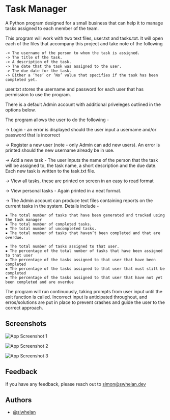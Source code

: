 
# Task Manager

A Python program designed for a small business that can help it to manage tasks assigned to each member of the team.

This program will work with two text files, user.txt and tasks.txt. It will open each of the files that accompany this project and take note of the following

    -> The username of the person to whom the task is assigned.
    -> The title of the task.
    -> A description of the task.
    -> The date that the task was assigned to the user.
    -> The due date for the task.
    -> Either a ‘Yes’ or ‘No’ value that specifies if the task has been completed yet.

user.txt stores the username and password for each user that has permission to use the program.

There is a default Admin account with additional priveleges outlined in the options below.

The program allows the user to do the following -

-> Login - an error is displayed should the user input a username and/or password that is incorrect

-> Register a new user (note - only Admin can add new users). An error is printed should the new username already be in use.

-> Add a new task - The user inputs the name of the person that the task will be assigned to, the task name, a short description and the due date. Each new task is written to the task.txt file.

-> View all tasks, these are printed on screen in an easy to read format

-> View personal tasks - Again printed in a neat format.

-> The Admin account can produce text files containing reports on the current tasks in the system. Details include - 

    ▪ The total number of tasks that have been generated and tracked using the task manager
    ▪ The total number of completed tasks.
    ▪ The total number of uncompleted tasks.
    ▪ The total number of tasks that haven’t been completed and that are overdue.

    ▪ The total number of tasks assigned to that user.
    ▪ The percentage of the total number of tasks that have been assigned to that user
    ▪ The percentage of the tasks assigned to that user that have been completed
    ▪ The percentage of the tasks assigned to that user that must still be completed
    ▪ The percentage of the tasks assigned to that user that have not yet been completed and are overdue

The program will run continuously, taking prompts from user input until the exit function is called. Incorrect input is anticipated throughout, and erros/solutions are put in place to prevent crashes and guide the user to the correct approach.

## Screenshots

![App Screenshot 1](https://i.imgur.com/SgD8kIy.jpg)

![App Screenshot 2](https://i.imgur.com/MbvJRu9.jpg)

![App Screenshot 3](https://i.imgur.com/s3spFjo.jpg)

## Feedback

If you have any feedback, please reach out to simon@swhelan.dev



## Authors

- [@siwhelan](https://github.com/siwhelan)


